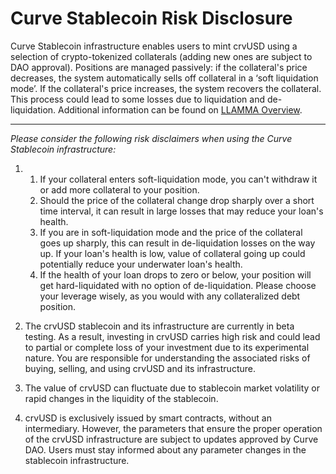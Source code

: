 <h1>Curve Stablecoin Risk Disclosure</h1>


Curve Stablecoin infrastructure enables users to mint crvUSD using a selection of crypto-tokenized collaterals (adding new ones are subject to DAO approval). Positions are managed passively: if the collateral's price decreases, the system automatically sells off collateral in a ‘soft liquidation mode’. If the collateral's price increases, the system recovers the collateral. This process could lead to some losses due to liquidation and de-liquidation. Additional information can be found on [LLAMMA Overview](https://docs.curve.fi/crvUSD/amm/).

---

*Please consider the following risk disclaimers when using the Curve Stablecoin infrastructure:*

1.  1. If your collateral enters soft-liquidation mode, you can't withdraw it or add more collateral to your position.
    1. Should the price of the collateral change drop sharply over a short time interval, it can result in large losses that may reduce your loan's health.
    2. If you are in soft-liquidation mode and the price of the collateral goes up sharply, this can result in de-liquidation losses on the way up. If your loan's health is low, value of collateral going up could potentially reduce your underwater loan's health.
    3. If the health of your loan drops to zero or below, your position will get hard-liquidated with no option of de-liquidation. Please choose your leverage wisely, as you would with any collateralized debt position.
   
2. The crvUSD stablecoin and its infrastructure are currently in beta testing. As a result, investing in crvUSD carries high risk and could lead to partial or complete loss of your investment due to its experimental nature. You are responsible for understanding the associated risks of buying, selling, and using crvUSD and its infrastructure.

3. The value of crvUSD can fluctuate due to stablecoin market volatility or rapid changes in the liquidity of the stablecoin.

4. crvUSD is exclusively issued by smart contracts, without an intermediary. However, the parameters that ensure the proper operation of the crvUSD infrastructure are subject to updates approved by Curve DAO. Users must stay informed about any parameter changes in the stablecoin infrastructure.